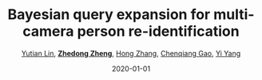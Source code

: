 ---
title: "Bayesian query expansion for multi-camera person re-identification"
collection: publications
permalink: /publication/Bayesian2020
date: 2020-01-01
doi: 10.1016/j.patrec.2018.06.009
keywords: object re-identification,image retrieval,person re-id,person re-trieval,person search,
venue: 'Pattern Recognition Letters'
paperurl: 'https://zdzheng.xyz/files/PRLetter18.pdf'
author: '<a href="https://zdzheng.xyz/authors/Yutian-Lin" class="author">Yutian Lin</a>, <strong><a href="https://zdzheng.xyz/authors/Zhedong-Zheng" class="author">Zhedong Zheng</a></strong>, <a href="https://zdzheng.xyz/authors/Hong-Zhang" class="author">Hong Zhang</a>, <a href="https://zdzheng.xyz/authors/Chenqiang-Gao" class="author">Chenqiang Gao</a>, <a href="https://zdzheng.xyz/authors/Yi-Yang" class="author">Yi Yang</a>'
citation: ' Yutian Lin,  Zhedong Zheng,  Hong Zhang,  Chenqiang Gao,  Yi Yang, &quot;Bayesian query expansion for multi-camera person re-identification.&quot; Pattern Recognition Letters, 2020. DOI: 10.1016/j.patrec.2018.06.009'
pub_year: '2020'
bib: >
    @article{lin2020bayesian,  <br>    author = "Lin, Yutian and Zheng, Zhedong and Zhang, Hong and Gao, Chenqiang and Yang, Yi",  <br>    doi = "10.1016/j.patrec.2018.06.009",  <br>    title = "Bayesian query expansion for multi-camera person re-identification",  <br>    journal = "Pattern Recognition Letters",  <br>    volume = "130",  <br>    pages = "284--292",  <br>    year = "2020",  <br>    publisher = "Elsevier",  <br>    url = "https://zdzheng.xyz/files/PRLetter18.pdf"
    }

---